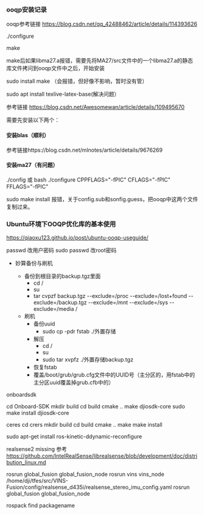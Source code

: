 ### ooqp安装记录
ooqp参考链接
https://blog.csdn.net/qq_42488462/article/details/114393626


./configure 


make


make后如果libma27.a报错，需要先将MA27/src文件中的一个libma27.a的静态库文件拷问到ooqp文件中之后，开始安装


sudo install make
（会报错，但好像不影响，暂时没有管）


sudo apt install texlive-latex-base(解决问题）


参考链接
https://blog.csdn.net/Awesomewan/article/details/109495670

需要先安装以下两个：
#### 安装blas（顺利）
参考链接https://blog.csdn.net/mlnotes/article/details/9676269
#### 安装ma27（有问题）
./config 或 bash ./configure CPPFLAGS="-fPIC" CFLAGS="-fPIC" FFLAGS="-fPIC"

sudo make install 
报错，关于config.sub和sonfig.guess，把ooqp中这两个文件复制过来。
### Ubuntu环境下OOQP优化库的基本使用
https://qiaoxu123.github.io/post/ubuntu-ooqp-useguide/



passwd 改用户密码
sudo passwd 改root密码


* 妙算备份与刷机

    * 备份到根目录的backup.tgz里面 
        * cd /
        * su
        * tar cvpzf backup.tgz --exclude=/proc --exclude=/lost+found --exclude=/backup.tgz --exclude=/mnt --exclude=/sys --exclude=/media /
    * 刷机
        * 备份uuid 
            * sudo cp -pdr fstab ./外置存储
        * 解压
            * cd /
            * su
            * sudo tar xvpfz ./外置存储backup.tgz 
        * 恢复fstab
        * 覆盖/boot/grub/grub.cfg文件中的UUID号（主分区的，用fstab中的主分区uuid覆盖掉grub.cfb中的）



onboardsdk

cd Onboard-SDK
mkdir build
cd build
cmake ..
make djiosdk-core
sudo make install djiosdk-core


ceres 
cd crers
    mkdir build
    cd build
    cmake ..
    make 
   make install

sudo apt-get install ros-kinetic-ddynamic-reconfigure


realsense2 missing
参考
https://github.com/IntelRealSense/librealsense/blob/development/doc/distribution_linux.md


rosrun global_fusion global_fusion_node 
rosrun vins vins_node /home/dji/tfes/src/VINS-Fusion/config/realsense_d435i/realsense_stereo_imu_config.yaml
rosrun global_fusion global_fusion_node 

 rospack find  packagename 






